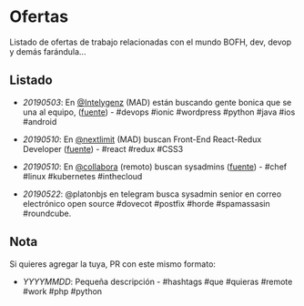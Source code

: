 # Ofertas

Listado de ofertas de trabajo relacionadas con el mundo BOFH, dev, devop y demás farándula...

## Listado

- *20190503*: En [@Intelygenz](https://twitter.com/Intelygenz) (MAD) están buscando gente bonica que se una al equipo, ([fuente](https://twitter.com/kernelkun/status/1124268464053661696?s=19)) - #devops #ionic #wordpress #python #java #ios #android

- *20190510*: En [@nextlimit](https://twitter.com/nextlimit) (MAD) buscan Front-End React-Redux Developer ([fuente](https://www.linkedin.com/jobs/view/front-end-react-redux-developer-at-next-limit-technologies-1261927990/?originalSubdomain=es)) - #react #redux #CSS3 

- *20190510*: En [@collabora](https://twitter.com/collabora) (remoto) buscan sysadmins ([fuente](https://jobs.lever.co/collabora/ee6e283f-b03e-439c-947a-c3358a1c1631)) - #chef #linux #kubernetes #inthecloud

- *20190522*: @platonbjs en telegram busca sysadmin senior en correo electrónico open source #dovecot #postfix #horde #spamassasin #roundcube.

## Nota

Si quieres agregar la tuya, PR con este mismo formato:

- *YYYYMMDD*: Pequeña descripción - #hashtags #que #quieras #remote #work #php #python

